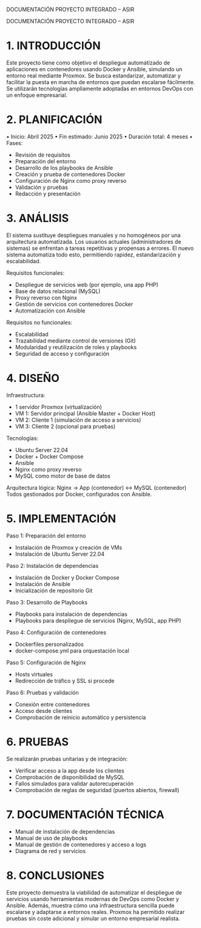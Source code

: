 DOCUMENTACIÓN PROYECTO INTEGRADO – ASIR


DOCUMENTACIÓN PROYECTO INTEGRADO – ASIR


# 1. INTRODUCCIÓN
Este proyecto tiene como objetivo el despliegue automatizado de aplicaciones en contenedores usando Docker y Ansible, simulando un entorno real mediante Proxmox. Se busca estandarizar, automatizar y facilitar la puesta en marcha de entornos que puedan escalarse fácilmente. Se utilizarán tecnologías ampliamente adoptadas en entornos DevOps con un enfoque empresarial.


# 2. PLANIFICACIÓN
• Inicio: Abril 2025
• Fin estimado: Junio 2025
• Duración total: 4 meses
• Fases:
 - Revisión de requisitos
 - Preparación del entorno
 - Desarrollo de los playbooks de Ansible
 - Creación y prueba de contenedores Docker
 - Configuración de Nginx como proxy reverso
 - Validación y pruebas
 - Redacción y presentación


# 3. ANÁLISIS
El sistema sustituye despliegues manuales y no homogéneos por una arquitectura automatizada. Los usuarios actuales (administradores de sistemas) se enfrentan a tareas repetitivas y propensas a errores. El nuevo sistema automatiza todo esto, permitiendo rapidez, estandarización y escalabilidad.


Requisitos funcionales:
- Despliegue de servicios web (por ejemplo, una app PHP)
- Base de datos relacional (MySQL)
- Proxy reverso con Nginx
- Gestión de servicios con contenedores Docker
- Automatización con Ansible


Requisitos no funcionales:
- Escalabilidad
- Trazabilidad mediante control de versiones (Git)
- Modularidad y reutilización de roles y playbooks
- Seguridad de acceso y configuración


# 4. DISEÑO
Infraestructura:
- 1 servidor Proxmox (virtualización)
- VM 1: Servidor principal (Ansible Master + Docker Host)
- VM 2: Cliente 1 (simulación de acceso a servicios)
- VM 3: Cliente 2 (opcional para pruebas)


Tecnologías:
- Ubuntu Server 22.04
- Docker + Docker Compose
- Ansible
- Nginx como proxy reverso
- MySQL como motor de base de datos


Arquitectura lógica:
Nginx → App (contenedor) ↔ MySQL (contenedor)
Todos gestionados por Docker, configurados con Ansible.


# 5. IMPLEMENTACIÓN
Paso 1: Preparación del entorno
- Instalación de Proxmox y creación de VMs
- Instalación de Ubuntu Server 22.04


Paso 2: Instalación de dependencias
- Instalación de Docker y Docker Compose
- Instalación de Ansible
- Inicialización de repositorio Git


Paso 3: Desarrollo de Playbooks
- Playbooks para instalación de dependencias
- Playbooks para despliegue de servicios (Nginx, MySQL, app PHP)


Paso 4: Configuración de contenedores
- Dockerfiles personalizados
- docker-compose.yml para orquestación local


Paso 5: Configuración de Nginx
- Hosts virtuales
- Redirección de tráfico y SSL si procede


Paso 6: Pruebas y validación
- Conexión entre contenedores
- Acceso desde clientes
- Comprobación de reinicio automático y persistencia


# 6. PRUEBAS
Se realizarán pruebas unitarias y de integración:
- Verificar acceso a la app desde los clientes
- Comprobación de disponibilidad de MySQL
- Fallos simulados para validar autorecuperación
- Comprobación de reglas de seguridad (puertos abiertos, firewall)


# 7. DOCUMENTACIÓN TÉCNICA
- Manual de instalación de dependencias
- Manual de uso de playbooks
- Manual de gestión de contenedores y acceso a logs
- Diagrama de red y servicios


# 8. CONCLUSIONES
Este proyecto demuestra la viabilidad de automatizar el despliegue de servicios usando herramientas modernas de DevOps como Docker y Ansible. Además, muestra cómo una infraestructura sencilla puede escalarse y adaptarse a entornos reales. Proxmox ha permitido realizar pruebas sin coste adicional y simular un entorno empresarial realista.


